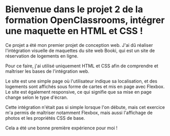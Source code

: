 # Bienvenue dans le projet 2 de la formation OpenClassrooms, intégrer une maquette en HTML et CSS !


Ce projet a été mon premier projet de conception web. J'ai dû réaliser l'intégration visuelle de maquettes du site web Booki, qui est un site de réservation de logements en ligne.

Pour ce faire, j'ai utilisé uniquement HTML et CSS afin de comprendre et maîtriser les bases de l'intégration web.

Le site est une simple page où l'utilisateur indique sa localisation, et des logements sont affichés sous forme de cartes et mis en page avec Flexbox. Le site est également responsive, ce qui signifie que sa mise en page change selon le type d'écran.

Cette intégration n'était pas si simple lorsque l'on débute, mais cet exercice m'a permis de maîtriser notamment Flexbox, mais aussi l'affichage de photos et les propriétés CSS de base.

Cela a été une bonne première expérience pour moi !
